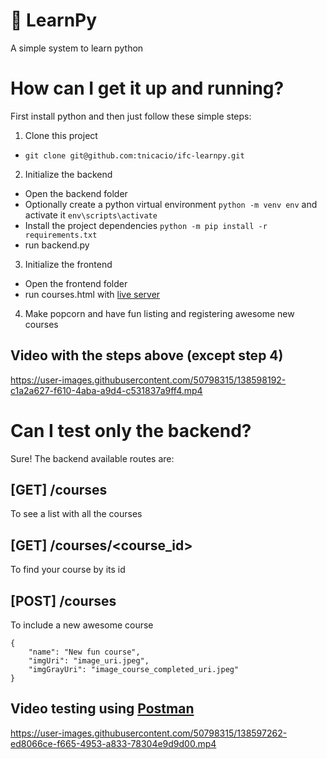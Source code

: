 # :pie: LearnPy
A simple system to learn python

# How can I get it up and running?
First install python and then just follow these simple steps:

1. Clone this project
- ```git clone git@github.com:tnicacio/ifc-learnpy.git```

2. Initialize the backend
- Open the backend folder
- Optionally create a python virtual environment ```python -m venv env``` and activate it ```env\scripts\activate```
- Install the project dependencies ```python -m pip install -r requirements.txt```
- run backend.py

3. Initialize the frontend
- Open the frontend folder
- run courses.html with [live server](https://marketplace.visualstudio.com/items?itemName=ritwickdey.LiveServer)

4. Make popcorn and have fun listing and registering awesome new courses

## Video with the steps above (except step 4)
https://user-images.githubusercontent.com/50798315/138598192-c1a2a627-f610-4aba-a9d4-c531837a9ff4.mp4

# Can I test only the backend?
Sure! The backend available routes are:

## [GET] /courses
To see a list with all the courses

## [GET] /courses/<course_id>
To find your course by its id

## [POST] /courses
To include a new awesome course
``` 
{
    "name": "New fun course",
    "imgUri": "image_uri.jpeg",
    "imgGrayUri": "image_course_completed_uri.jpeg"
}
```

## Video testing using [Postman](https://www.postman.com/)
https://user-images.githubusercontent.com/50798315/138597262-ed8066ce-f665-4953-a833-78304e9d9d00.mp4



